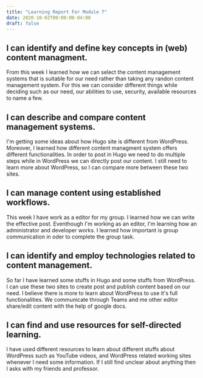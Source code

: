 ```yaml
---
title: "Learning Report For Module 7"
date: 2020-10-02T00:00:00-04:00
draft: false
---
```


I can identify and define key concepts in (web) content managment.
-----------------------------------------------------------------
From this week I learned how we can select the content management systems 
that is suitable for our need rather than taking any randon content management system.
For this we can consider different things while deciding such as our need, our abilities
to use, security, available resources to name a few.


I can describe and compare content management systems.
------------------------------------------------------
I'm getting some ideas about how Hugo site is different from WordPress. Moreover,
I learned how different content managment system offers different functionalities.
In order to post  in Hugo we need to do multiple steps while in WordPress we can directly
post our content. I still need to learn more about WordPress, so I can compare more between
these two sites.


I can manage content using established workflows.
-------------------------------------------------
This week I have work as a editor for my group. I learned how we can
write the effective post. Eventhough I'm working as an editor, I'm learning how 
an administrator and developer works. I learned how important is group communication
in oder to complete the group task.


I can identify and employ technologies related to content management.
---------------------------------------------------------------------
So far I have learned some stuffs in Hugo and some stuffs from WordPress. I can use 
these two sites to create post and publish content based on our need. I believe there is 
more to learn about WordPress to use it's full functionalities. We communicate through Teams 
and me other editor share/edit content with the help of google docs.


I can find and use resources for self-directed learning.
--------------------------------------------------------
I have used different resources to learn about different stuffs about WordPress
such as YouTube videos, and WordPress related working sites whenever I need some information.
If I still find unclear about anything then I asks with my friends and professor.



